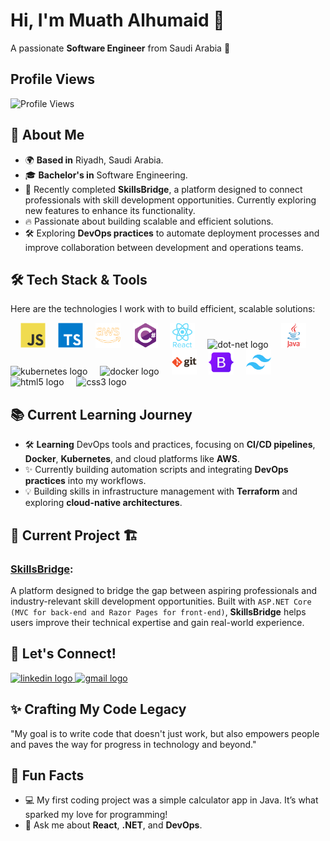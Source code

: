 # Hi, I'm Muath Alhumaid 👋

A passionate **Software Engineer** from Saudi Arabia 🚀

## Profile Views
![Profile Views](https://komarev.com/ghpvc/?username=muathalhumaid&color=blue)

## 🚀 About Me
- 🌍 **Based in** Riyadh, Saudi Arabia.
- 🎓 **Bachelor's in** Software Engineering.
- 💼 Recently completed **SkillsBridge**, a platform designed to connect professionals with skill development opportunities. Currently exploring new features to enhance its functionality.
- 🔥 Passionate about building scalable and efficient solutions.
- 🛠️ Exploring **DevOps practices** to automate deployment processes and improve collaboration between development and operations teams.

## 🛠️ Tech Stack & Tools
Here are the technologies I work with to build efficient, scalable solutions:

 <div align="left">
  <img width="12" />
  <img src="https://github.com/devicons/devicon/blob/master/icons/javascript/javascript-original.svg" height="40" alt="Js logo"  />
  <img width="12" />
  <img src="https://github.com/devicons/devicon/blob/master/icons/typescript/typescript-original.svg" height="40" alt="Ts logo"  />
  <img width="12" />
  <img src="https://github.com/devicons/devicon/blob/master/icons/amazonwebservices/amazonwebservices-line-wordmark.svg" height="40" alt="AWS logo"  />
  <img width="12" />
  <img src="https://github.com/devicons/devicon/blob/master/icons/csharp/csharp-original.svg" height="40" alt="C# logo"  />
  <img width="12" />
  <img src="https://github.com/devicons/devicon/blob/master/icons/react/react-original-wordmark.svg" height="40" alt="React logo"  />
  <img width="12" />
  <img src="https://cdn.jsdelivr.net/gh/devicons/devicon/icons/dot-net/dot-net-plain-wordmark.svg" height="40" alt="dot-net logo"  />
  <img width="12" />
  <img src="https://github.com/devicons/devicon/blob/master/icons/java/java-original-wordmark.svg" height="40" alt="JAVA logo"  />
  <img width="12" />
  <img src="https://cdn.jsdelivr.net/gh/devicons/devicon/icons/kubernetes/kubernetes-plain.svg" height="40" alt="kubernetes logo"  />
  <img width="12" />
  <img src="https://cdn.jsdelivr.net/gh/devicons/devicon/icons/docker/docker-plain-wordmark.svg" height="40" alt="docker logo"  />
  <img width="12" />
  <img src="https://github.com/devicons/devicon/blob/master/icons/git/git-original-wordmark.svg" height="40" alt="Git logo"  />
   <img width="12" />
  <img src="https://github.com/devicons/devicon/blob/master/icons/bootstrap/bootstrap-original.svg" height="40" alt="Bootstrap logo"  />
   <img width="12" />
  <img src="https://github.com/devicons/devicon/blob/master/icons/tailwindcss/tailwindcss-original.svg" height="40" alt="Tailwind Css logo"  />
  <img width="12" />
  <img src="https://cdn.jsdelivr.net/gh/devicons/devicon/icons/html5/html5-original.svg" height="30" alt="html5 logo"  />
  <img width="12" />
  <img src="https://cdn.jsdelivr.net/gh/devicons/devicon/icons/css3/css3-original.svg" height="30" alt="css3 logo"  />
  
</div>

## 📚 Current Learning Journey
- 🛠️ **Learning** DevOps tools and practices, focusing on **CI/CD pipelines**, **Docker**, **Kubernetes**, and cloud platforms like **AWS**.
- ✨ Currently building automation scripts and integrating **DevOps practices** into my workflows.
- 💡 Building skills in infrastructure management with **Terraform** and exploring **cloud-native architectures**.


## 🚧 Current Project 🏗️
### [**SkillsBridge**](https://github.com/m-alhumaid/SkillsBridge):
A platform designed to bridge the gap between aspiring professionals and industry-relevant skill development opportunities. Built with `ASP.NET Core (MVC for back-end and Razor Pages for front-end)`, **SkillsBridge** helps users improve their technical expertise and gain real-world experience.


## 💬 Let's Connect!
<a href="https://www.linkedin.com/in/MuathAlhumaid" target="_blank">
  <img src="https://img.shields.io/static/v1?message=LinkedIn&logo=linkedin&label=&color=0077B5&logoColor=white&labelColor=&style=for-the-badge" height="35" alt="linkedin logo" />
</a>

<a href="mailto:alhumaidmu@gmail.com" target="_blank">
  <img src="https://img.shields.io/static/v1?message=Gmail&logo=gmail&label=&color=D14836&logoColor=white&labelColor=&style=for-the-badge" height="35" alt="gmail logo" />
</a>


## ✨ Crafting My Code Legacy
"My goal is to write code that doesn't just work, but also empowers people and paves the way for progress in technology and beyond."

## 📝 Fun Facts
- 💻 My first coding project was a simple calculator app in Java. It’s what sparked my love for programming!
- 💬 Ask me about **React**, **.NET**, and **DevOps**.
